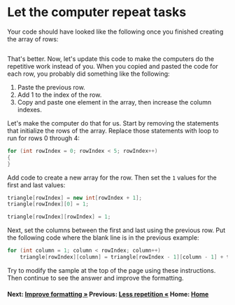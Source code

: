 # Let the computer repeat tasks

Your code should have looked like the following once you finished creating the array of rows: 

``` cs --region more-arrays --source-file .\myapp\PascalsTriangle.cs --project .\myapp\myapp.csproj
```

That's better. Now, let's update this code to make the computers do the repetitive work instead of you. When you copied and pasted the code for each row, you probably did something like the following:

1. Paste the previous row.
1. Add 1 to the index of the row.
1. Copy and paste one element in the array, then increase the column indexes.

Let's make the computer do that for us. Start by removing the statements that initialize the rows of the array. Replace those statements with loop to run for rows 0 through 4:

```csharp
for (int rowIndex = 0; rowIndex < 5; rowIndex++)
{
}
```

Add code to create a new array for the row. Then set the `1` values for the first and last values:

```csharp
triangle[rowIndex] = new int[rowIndex + 1];
triangle[rowIndex][0] = 1;

triangle[rowIndex][rowIndex] = 1;
```

Next, set the columns between the first and last using the previous row. Put the following code where the blank line is in the previous example:

```csharp
for (int column = 1; column < rowIndex; column++)
    triangle[rowIndex][column] = triangle[rowIndex - 1][column - 1] + triangle[rowIndex - 1][column];
```


Try to modify the sample at the top of the page using these instructions. Then continue to see the answer and improve the formatting.

#### Next: [Improve formatting &raquo;](./TeachTheComputer-formatting.md) Previous: [Less repetition &laquo;](./TeachTheComputer-repetition.md) Home: [Home](../README.md)
